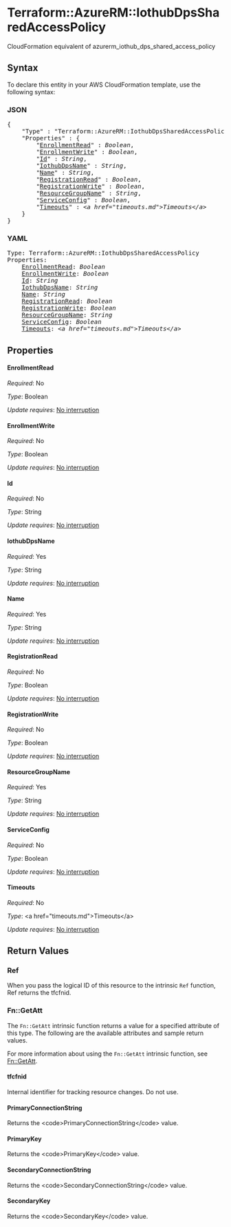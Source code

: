 # Terraform::AzureRM::IothubDpsSharedAccessPolicy

CloudFormation equivalent of azurerm_iothub_dps_shared_access_policy

## Syntax

To declare this entity in your AWS CloudFormation template, use the following syntax:

### JSON

<pre>
{
    "Type" : "Terraform::AzureRM::IothubDpsSharedAccessPolicy",
    "Properties" : {
        "<a href="#enrollmentread" title="EnrollmentRead">EnrollmentRead</a>" : <i>Boolean</i>,
        "<a href="#enrollmentwrite" title="EnrollmentWrite">EnrollmentWrite</a>" : <i>Boolean</i>,
        "<a href="#id" title="Id">Id</a>" : <i>String</i>,
        "<a href="#iothubdpsname" title="IothubDpsName">IothubDpsName</a>" : <i>String</i>,
        "<a href="#name" title="Name">Name</a>" : <i>String</i>,
        "<a href="#registrationread" title="RegistrationRead">RegistrationRead</a>" : <i>Boolean</i>,
        "<a href="#registrationwrite" title="RegistrationWrite">RegistrationWrite</a>" : <i>Boolean</i>,
        "<a href="#resourcegroupname" title="ResourceGroupName">ResourceGroupName</a>" : <i>String</i>,
        "<a href="#serviceconfig" title="ServiceConfig">ServiceConfig</a>" : <i>Boolean</i>,
        "<a href="#timeouts" title="Timeouts">Timeouts</a>" : <i>&lt;a href=&#34;timeouts.md&#34;&gt;Timeouts&lt;/a&gt;</i>
    }
}
</pre>

### YAML

<pre>
Type: Terraform::AzureRM::IothubDpsSharedAccessPolicy
Properties:
    <a href="#enrollmentread" title="EnrollmentRead">EnrollmentRead</a>: <i>Boolean</i>
    <a href="#enrollmentwrite" title="EnrollmentWrite">EnrollmentWrite</a>: <i>Boolean</i>
    <a href="#id" title="Id">Id</a>: <i>String</i>
    <a href="#iothubdpsname" title="IothubDpsName">IothubDpsName</a>: <i>String</i>
    <a href="#name" title="Name">Name</a>: <i>String</i>
    <a href="#registrationread" title="RegistrationRead">RegistrationRead</a>: <i>Boolean</i>
    <a href="#registrationwrite" title="RegistrationWrite">RegistrationWrite</a>: <i>Boolean</i>
    <a href="#resourcegroupname" title="ResourceGroupName">ResourceGroupName</a>: <i>String</i>
    <a href="#serviceconfig" title="ServiceConfig">ServiceConfig</a>: <i>Boolean</i>
    <a href="#timeouts" title="Timeouts">Timeouts</a>: <i>&lt;a href=&#34;timeouts.md&#34;&gt;Timeouts&lt;/a&gt;</i>
</pre>

## Properties

#### EnrollmentRead

_Required_: No

_Type_: Boolean

_Update requires_: [No interruption](https://docs.aws.amazon.com/AWSCloudFormation/latest/UserGuide/using-cfn-updating-stacks-update-behaviors.html#update-no-interrupt)

#### EnrollmentWrite

_Required_: No

_Type_: Boolean

_Update requires_: [No interruption](https://docs.aws.amazon.com/AWSCloudFormation/latest/UserGuide/using-cfn-updating-stacks-update-behaviors.html#update-no-interrupt)

#### Id

_Required_: No

_Type_: String

_Update requires_: [No interruption](https://docs.aws.amazon.com/AWSCloudFormation/latest/UserGuide/using-cfn-updating-stacks-update-behaviors.html#update-no-interrupt)

#### IothubDpsName

_Required_: Yes

_Type_: String

_Update requires_: [No interruption](https://docs.aws.amazon.com/AWSCloudFormation/latest/UserGuide/using-cfn-updating-stacks-update-behaviors.html#update-no-interrupt)

#### Name

_Required_: Yes

_Type_: String

_Update requires_: [No interruption](https://docs.aws.amazon.com/AWSCloudFormation/latest/UserGuide/using-cfn-updating-stacks-update-behaviors.html#update-no-interrupt)

#### RegistrationRead

_Required_: No

_Type_: Boolean

_Update requires_: [No interruption](https://docs.aws.amazon.com/AWSCloudFormation/latest/UserGuide/using-cfn-updating-stacks-update-behaviors.html#update-no-interrupt)

#### RegistrationWrite

_Required_: No

_Type_: Boolean

_Update requires_: [No interruption](https://docs.aws.amazon.com/AWSCloudFormation/latest/UserGuide/using-cfn-updating-stacks-update-behaviors.html#update-no-interrupt)

#### ResourceGroupName

_Required_: Yes

_Type_: String

_Update requires_: [No interruption](https://docs.aws.amazon.com/AWSCloudFormation/latest/UserGuide/using-cfn-updating-stacks-update-behaviors.html#update-no-interrupt)

#### ServiceConfig

_Required_: No

_Type_: Boolean

_Update requires_: [No interruption](https://docs.aws.amazon.com/AWSCloudFormation/latest/UserGuide/using-cfn-updating-stacks-update-behaviors.html#update-no-interrupt)

#### Timeouts

_Required_: No

_Type_: &lt;a href=&#34;timeouts.md&#34;&gt;Timeouts&lt;/a&gt;

_Update requires_: [No interruption](https://docs.aws.amazon.com/AWSCloudFormation/latest/UserGuide/using-cfn-updating-stacks-update-behaviors.html#update-no-interrupt)

## Return Values

### Ref

When you pass the logical ID of this resource to the intrinsic `Ref` function, Ref returns the tfcfnid.

### Fn::GetAtt

The `Fn::GetAtt` intrinsic function returns a value for a specified attribute of this type. The following are the available attributes and sample return values.

For more information about using the `Fn::GetAtt` intrinsic function, see [Fn::GetAtt](https://docs.aws.amazon.com/AWSCloudFormation/latest/UserGuide/intrinsic-function-reference-getatt.html).

#### tfcfnid

Internal identifier for tracking resource changes. Do not use.

#### PrimaryConnectionString

Returns the &lt;code&gt;PrimaryConnectionString&lt;/code&gt; value.

#### PrimaryKey

Returns the &lt;code&gt;PrimaryKey&lt;/code&gt; value.

#### SecondaryConnectionString

Returns the &lt;code&gt;SecondaryConnectionString&lt;/code&gt; value.

#### SecondaryKey

Returns the &lt;code&gt;SecondaryKey&lt;/code&gt; value.


